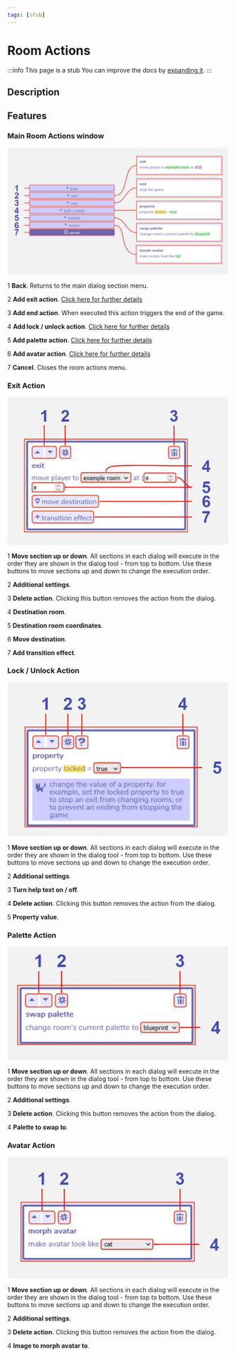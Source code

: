 ```yaml
---
tags: [stub]
---
```


# Room Actions

:::info This page is a stub
You can improve the docs by [expanding it](../../contributing).
:::

## Description


## Features

### Main Room Actions window

![room actions diagram](.images/roomActionsDiagram01.JPG)

1 **Back**. Returns to the main dialog section menu.

2 **Add exit action**. [Click here for further details](/tools/dialog/roomActions#exit-action)

3 **Add end action**. When executed this action triggers the end of the game. 

4 **Add lock / unlock action**. [Click here for further details](/tools/dialog/roomActions#lock--unlock-action)

5 **Add palette action**. [Click here for further details](/tools/dialog/roomActions#palette-action)

6 **Add avatar action**. [Click here for further details](/tools/dialog/roomActions#avatar-action)

7 **Cancel**. Closes the room actions menu.


### Exit Action

![exit actions diagram](.images/roomActionsDiagram02.JPG)

1 **Move section up or down**. All sections in each dialog will execute in the order they are shown in the dialog tool - from top to bottom. Use these buttons to move sections up and down to change the execution order.

2 **Additional settings**.

3 **Delete action**. Clicking this button removes the action from the dialog.

4 **Destination room**.

5 **Destination room coordinates**.

6 **Move destination**.

7 **Add transition effect**.


### Lock / Unlock Action

![lock / unlock actions diagram](.images/roomActionsDiagram03.JPG)

1 **Move section up or down**. All sections in each dialog will execute in the order they are shown in the dialog tool - from top to bottom. Use these buttons to move sections up and down to change the execution order.

2 **Additional settings**.

3 **Turn help text on / off**.

4 **Delete action**. Clicking this button removes the action from the dialog.

5 **Property value**.


### Palette Action

![palette actions diagram](.images/roomActionsDiagram04.JPG)

1 **Move section up or down**. All sections in each dialog will execute in the order they are shown in the dialog tool - from top to bottom. Use these buttons to move sections up and down to change the execution order.

2 **Additional settings**.

3 **Delete action**. Clicking this button removes the action from the dialog.

4 **Palette to swap to**.


### Avatar Action

![avatar actions diagram](.images/roomActionsDiagram05.JPG)

1 **Move section up or down**. All sections in each dialog will execute in the order they are shown in the dialog tool - from top to bottom. Use these buttons to move sections up and down to change the execution order.

2 **Additional settings**.

3 **Delete action**. Clicking this button removes the action from the dialog.

4 **Image to morph avatar to**.